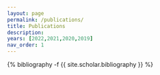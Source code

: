 ```yaml
---
layout: page
permalink: /publications/
title: Publications
description: 
years: [2022,2021,2020,2019]
nav_order: 1
---
```

<!-- _pages/publications.md -->
<div class="publications">

{% bibliography -f {{ site.scholar.bibliography }} %}

</div>
